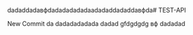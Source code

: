 dadaddadaвфdadadadadadaadadaddadaddaвфda# TEST-API

New Commit
da
dadadadadada
dadad
gfdgdgdg
вф
dadadad
